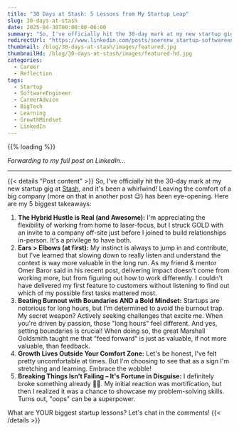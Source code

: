 ```yaml
---
title: "30 Days at Stash: 5 Lessons from My Startup Leap"
slug: 30-days-at-stash
date: 2025-04-30T00:00:00-06:00
summary: "So, I've officially hit the 30-day mark at my new startup gig at Stash, and it's been a whirlwind! Leaving the comfort of a big company has been eye-opening. Here are my 5 biggest takeaways."
redirectUrl: "https://www.linkedin.com/posts/soerenw_startup-softwareengineer-careeradvice-activity-7323459253476696065-yLuv"
thumbnail: /blog/30-days-at-stash/images/featured.jpg
thumbnailHd: /blog/30-days-at-stash/images/featured-hd.jpg
categories:
  - Career
  - Reflection
tags:
  - Startup
  - SoftwareEngineer
  - CareerAdvice
  - BigTech
  - Learning
  - GrowthMindset
  - LinkedIn
---
```


{{% loading %}}

*Forwarding to my full post on LinkedIn...*

---

{{< details "Post content" >}}
So, I've officially hit the 30-day mark at my new startup gig at [Stash](https://stash.gg), and it's been a whirlwind! Leaving the comfort of a big company (more on that in another post 😉) has been eye-opening. Here are my 5 biggest takeaways:

1. **The Hybrid Hustle is Real (and Awesome):** I'm appreciating the flexibility of working from home to laser-focus, but I struck GOLD with an invite to a company off-site just before I joined to build relationships in-person. It's a privilege to have both.
2. **Ears > Elbows (at first):** My instinct is always to jump in and contribute, but I've learned that slowing down to really listen and understand the context is way more valuable in the long run. As my friend & mentor Omer Baror said in his recent post, delivering impact doesn't come from working more, but from figuring out how to work differently. I couldn't have delivered my first feature to customers without listening to find out which of my possible first tasks mattered most.
3. **Beating Burnout with Boundaries AND a Bold Mindset:** Startups are notorious for long hours, but I'm determined to avoid the burnout trap. My secret weapon? Actively seeking challenges that excite me. When you're driven by passion, those "long hours" feel different. And yes, setting boundaries is crucial! When doing so, the great Marshall Goldsmith taught me that "feed forward" is just as valuable, if not more valuable, than feedback.
4. **Growth Lives Outside Your Comfort Zone:** Let's be honest, I've felt pretty uncomfortable at times. But I'm choosing to see that as a sign I'm stretching and learning. Embrace the wobble!
5. **Breaking Things Isn't Failing – It's Fortune in Disguise:** I definitely broke something already 🤦‍♀️. My initial reaction was mortification, but then I realized it was a chance to showcase my problem-solving skills. Turns out, "oops" can be a superpower.

What are YOUR biggest startup lessons? Let's chat in the comments!
{{< /details >}}
